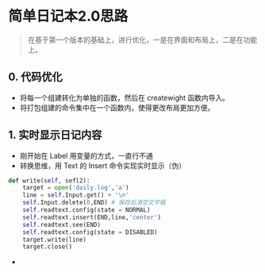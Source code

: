 # 简单日记本2.0思路

> 在基于第一个版本的基础上，进行优化，一是在界面和布局上，二是在功能上。

## 0. 代码优化

- 将每一个组建转化为单独的函数，然后在 createwight 函数内导入。
- 将打包组建的命令集中在一个函数内，使得更改布局更加方便。

## 1. 实时显示日记内容

- 刚开始在 Label 用变量的方式，一直行不通
- 转换思维，用 Text 的 Insert 命令实现实时显示（伪）

``` python
def write(self, sefl2):
    target = open('daily.log','a')
    line = self.Input.get() + '\n'
    self.Input.delete(0,END) # 保存后清空文字框
    self.readtext.config(state = NORMAL)
    self.readtext.insert(END,line,'center')
    self.readtext.see(END)
    self.readtext.config(state = DISABLED)
    target.write(line)
    target.close()
```

- ​